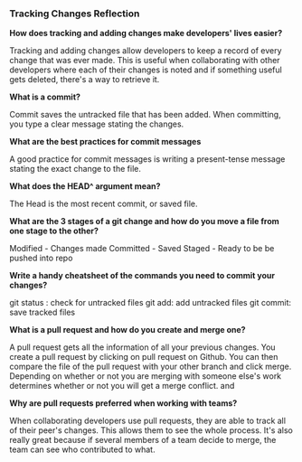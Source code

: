 <h3>Tracking Changes Reflection</h3>

**How does tracking and adding changes make developers' lives easier?**

Tracking and adding changes allow developers to keep a record of every change that was ever made.
This is useful when collaborating with other developers where each of their changes is noted and
if something useful gets deleted, there's a way to retrieve it.


**What is a commit?**

Commit saves the untracked file that has been added. When committing, you type a clear message
stating the changes.


**What are the best practices for commit messages**

A good practice for commit messages is writing a present-tense message stating the exact change 
to the file.


**What does the HEAD^ argument mean?**

The Head is the most recent commit, or saved file.


**What are the 3 stages of a git change and how do you move a file from one stage to the other?**

Modified - Changes made 
Committed - Saved 
Staged - Ready to be be pushed into repo


**Write a handy cheatsheet of the commands you need to commit your changes?**

git status : check for untracked files
git add: add untracked files
git commit: save tracked files

**What is a pull request and how do you create and merge one?**

A pull request gets all the information of all your previous changes. You create a pull request by clicking on pull request on Github. You can then compare the file of the pull request with your other branch and click merge. Depending on whether or not you are merging with someone else's work determines whether or not you will 
get a merge conflict.
and

**Why are pull requests preferred when working with teams?**

When collaborating developers use pull requests, they are able to track all of their peer's changes. This allows them to see the whole process. It's also really great because if several members of a team decide to merge, the team can see who contributed to what. 